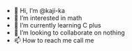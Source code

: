 - 👋 Hi, I’m @kaji-ka
- 👀 I’m interested in math
- 🌱 I’m currently learning C plus
- 💞️ I’m looking to collaborate on nothing
- 📫 How to reach me 
      call me

<!---
kaji-ka/kaji-ka is a ✨ special ✨ repository because its `README.md` (this file) appears on your GitHub profile.
You can click the Preview link to take a look at your changes.
--->
